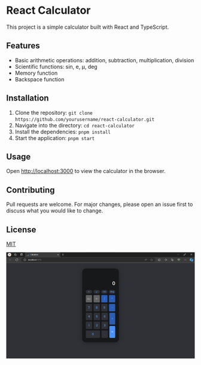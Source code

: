 # React Calculator

This project is a simple calculator built with React and TypeScript.

## Features

- Basic arithmetic operations: addition, subtraction, multiplication, division
- Scientific functions: sin, e, μ, deg
- Memory function
- Backspace function

## Installation

1. Clone the repository: `git clone https://github.com/yourusername/react-calculator.git`
2. Navigate into the directory: `cd react-calculator`
3. Install the dependencies: `pnpm install`
4. Start the application: `pnpm start`

## Usage

Open [http://localhost:3000](http://localhost:3000) to view the calculator in the browser.

## Contributing

Pull requests are welcome. For major changes, please open an issue first to discuss what you would like to change.


## License

[MIT](https://choosealicense.com/licenses/mit/)

![Example Image](./src/assets/Ex.png)
